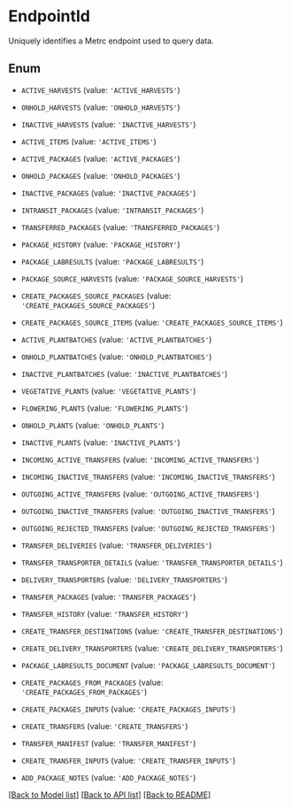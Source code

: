 # EndpointId

Uniquely identifies a Metrc endpoint used to query data.

## Enum

* `ACTIVE_HARVESTS` (value: `'ACTIVE_HARVESTS'`)

* `ONHOLD_HARVESTS` (value: `'ONHOLD_HARVESTS'`)

* `INACTIVE_HARVESTS` (value: `'INACTIVE_HARVESTS'`)

* `ACTIVE_ITEMS` (value: `'ACTIVE_ITEMS'`)

* `ACTIVE_PACKAGES` (value: `'ACTIVE_PACKAGES'`)

* `ONHOLD_PACKAGES` (value: `'ONHOLD_PACKAGES'`)

* `INACTIVE_PACKAGES` (value: `'INACTIVE_PACKAGES'`)

* `INTRANSIT_PACKAGES` (value: `'INTRANSIT_PACKAGES'`)

* `TRANSFERRED_PACKAGES` (value: `'TRANSFERRED_PACKAGES'`)

* `PACKAGE_HISTORY` (value: `'PACKAGE_HISTORY'`)

* `PACKAGE_LABRESULTS` (value: `'PACKAGE_LABRESULTS'`)

* `PACKAGE_SOURCE_HARVESTS` (value: `'PACKAGE_SOURCE_HARVESTS'`)

* `CREATE_PACKAGES_SOURCE_PACKAGES` (value: `'CREATE_PACKAGES_SOURCE_PACKAGES'`)

* `CREATE_PACKAGES_SOURCE_ITEMS` (value: `'CREATE_PACKAGES_SOURCE_ITEMS'`)

* `ACTIVE_PLANTBATCHES` (value: `'ACTIVE_PLANTBATCHES'`)

* `ONHOLD_PLANTBATCHES` (value: `'ONHOLD_PLANTBATCHES'`)

* `INACTIVE_PLANTBATCHES` (value: `'INACTIVE_PLANTBATCHES'`)

* `VEGETATIVE_PLANTS` (value: `'VEGETATIVE_PLANTS'`)

* `FLOWERING_PLANTS` (value: `'FLOWERING_PLANTS'`)

* `ONHOLD_PLANTS` (value: `'ONHOLD_PLANTS'`)

* `INACTIVE_PLANTS` (value: `'INACTIVE_PLANTS'`)

* `INCOMING_ACTIVE_TRANSFERS` (value: `'INCOMING_ACTIVE_TRANSFERS'`)

* `INCOMING_INACTIVE_TRANSFERS` (value: `'INCOMING_INACTIVE_TRANSFERS'`)

* `OUTGOING_ACTIVE_TRANSFERS` (value: `'OUTGOING_ACTIVE_TRANSFERS'`)

* `OUTGOING_INACTIVE_TRANSFERS` (value: `'OUTGOING_INACTIVE_TRANSFERS'`)

* `OUTGOING_REJECTED_TRANSFERS` (value: `'OUTGOING_REJECTED_TRANSFERS'`)

* `TRANSFER_DELIVERIES` (value: `'TRANSFER_DELIVERIES'`)

* `TRANSFER_TRANSPORTER_DETAILS` (value: `'TRANSFER_TRANSPORTER_DETAILS'`)

* `DELIVERY_TRANSPORTERS` (value: `'DELIVERY_TRANSPORTERS'`)

* `TRANSFER_PACKAGES` (value: `'TRANSFER_PACKAGES'`)

* `TRANSFER_HISTORY` (value: `'TRANSFER_HISTORY'`)

* `CREATE_TRANSFER_DESTINATIONS` (value: `'CREATE_TRANSFER_DESTINATIONS'`)

* `CREATE_DELIVERY_TRANSPORTERS` (value: `'CREATE_DELIVERY_TRANSPORTERS'`)

* `PACKAGE_LABRESULTS_DOCUMENT` (value: `'PACKAGE_LABRESULTS_DOCUMENT'`)

* `CREATE_PACKAGES_FROM_PACKAGES` (value: `'CREATE_PACKAGES_FROM_PACKAGES'`)

* `CREATE_PACKAGES_INPUTS` (value: `'CREATE_PACKAGES_INPUTS'`)

* `CREATE_TRANSFERS` (value: `'CREATE_TRANSFERS'`)

* `TRANSFER_MANIFEST` (value: `'TRANSFER_MANIFEST'`)

* `CREATE_TRANSFER_INPUTS` (value: `'CREATE_TRANSFER_INPUTS'`)

* `ADD_PACKAGE_NOTES` (value: `'ADD_PACKAGE_NOTES'`)

[[Back to Model list]](../README.md#documentation-for-models) [[Back to API list]](../README.md#documentation-for-api-endpoints) [[Back to README]](../README.md)


